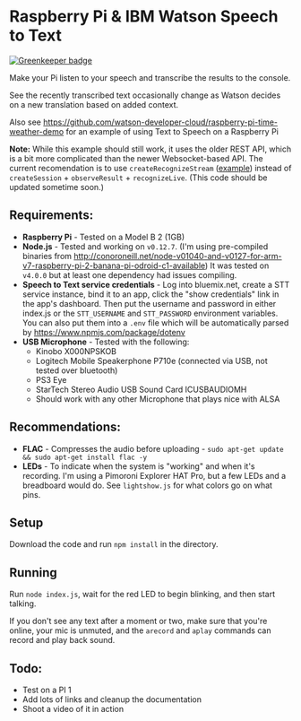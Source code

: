 Raspberry Pi & IBM Watson Speech to Text
========================================

[![Greenkeeper badge](https://badges.greenkeeper.io/watson-developer-cloud/raspberry-pi-speech-to-text.svg)](https://greenkeeper.io/)

Make your Pi listen to your speech and transcribe the results to the console. 

See the recently transcribed text occasionally change as Watson decides on a new translation based on added context.

Also see https://github.com/watson-developer-cloud/raspberry-pi-time-weather-demo for an example of using Text to Speech on a Raspberry Pi

**Note:** While this example should still work, it uses the older REST API, which is a bit more complicated than the newer Websocket-based API. The current recomendation is to use `createRecognizeStream` ([example](https://github.com/watson-developer-cloud/node-sdk/blob/master/examples/speech_to_text.v1.js)) instead of `createSession` + `observeResult` + `recognizeLive`. (This code should be updated sometime soon.)

## Requirements:

* **Raspberry Pi** - Tested on a Model B 2 (1GB)
* **Node.js** - Tested and working on `v0.12.7`. 
  (I'm using pre-compiled binaries from http://conoroneill.net/node-v01040-and-v0127-for-arm-v7-raspberry-pi-2-banana-pi-odroid-c1-available)
  It was tested on `v4.0.0` but at least one dependency had issues compiling.
* **Speech to Text service credentials** - 
  Log into bluemix.net, create a STT service instance, bind it to an app, click the "show credentials" link in the app's dashboard.
  Then put the username and password in either index.js or the `STT_USERNAME` and `STT_PASSWORD` environment variables. 
  You can also put them into a `.env` file which will be automatically parsed by https://www.npmjs.com/package/dotenv
* **USB Microphone** - Tested with the following:
  * Kinobo X000NPSKOB
  * Logitech Mobile Speakerphone P710e (connected via USB, not tested over bluetooth)
  * PS3 Eye
  * StarTech Stereo Audio USB Sound Card ICUSBAUDIOMH
  * Should work with any other Microphone that plays nice with ALSA

## Recommendations:

* **FLAC** - Compresses the audio before uploading - `sudo apt-get update && sudo apt-get install flac -y`
* **LEDs** - To indicate when the system is "working" and when it's recording. 
  I'm using a Pimoroni Explorer HAT Pro, but a few LEDs and a breadboard would do. 
  See `lightshow.js` for what colors go on what pins.

## Setup

Download the code and run `npm install` in the directory.

## Running

Run `node index.js`, wait for the red LED to begin blinking, and then start talking. 

If you don't see any text after a moment or two, make sure that you're online, your mic is unmuted, and the `arecord` and `aplay` commands can record and play back sound.

## Todo:

* Test on a PI 1
* Add lots of links and cleanup the documentation
* Shoot a video of it in action

